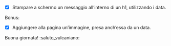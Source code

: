 - [x] Stampare a schermo un messaggio all’interno di un h1, utilizzando i data.

Bonus:

- [x] Aggiungere alla pagina un’immagine, presa anch’essa da un data.

Buona giornata! :saluto_vulcaniano:

